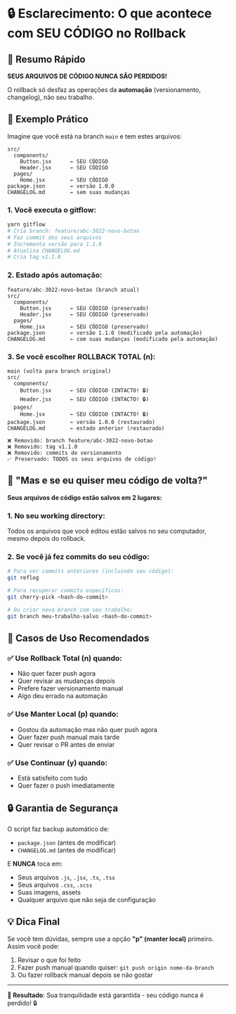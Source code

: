 # 🔒 Esclarecimento: O que acontece com SEU CÓDIGO no Rollback

## 🎯 **Resumo Rápido**
**SEUS ARQUIVOS DE CÓDIGO NUNCA SÃO PERDIDOS!** 

O rollback só desfaz as operações da **automação** (versionamento, changelog), não seu trabalho.

## 📝 **Exemplo Prático**

Imagine que você está na branch `main` e tem estes arquivos:
```
src/
  components/
    Button.jsx      ← SEU CÓDIGO
    Header.jsx      ← SEU CÓDIGO
  pages/
    Home.jsx        ← SEU CÓDIGO
package.json        ← versão 1.0.0
CHANGELOG.md        ← sem suas mudanças
```

### 1. **Você executa o gitflow:**
```bash
yarn gitflow
# Cria branch: feature/abc-3022-novo-botao
# Faz commit dos seus arquivos
# Incrementa versão para 1.1.0
# Atualiza CHANGELOG.md
# Cria tag v1.1.0
```

### 2. **Estado após automação:**
```
feature/abc-3022-novo-botao (branch atual)
src/
  components/
    Button.jsx      ← SEU CÓDIGO (preservado)
    Header.jsx      ← SEU CÓDIGO (preservado)  
  pages/
    Home.jsx        ← SEU CÓDIGO (preservado)
package.json        ← versão 1.1.0 (modificado pela automação)
CHANGELOG.md        ← com suas mudanças (modificado pela automação)
```

### 3. **Se você escolher ROLLBACK TOTAL (n):**
```
main (volta para branch original)
src/
  components/
    Button.jsx      ← SEU CÓDIGO (INTACTO! 🔒)
    Header.jsx      ← SEU CÓDIGO (INTACTO! 🔒)
  pages/
    Home.jsx        ← SEU CÓDIGO (INTACTO! 🔒)
package.json        ← versão 1.0.0 (restaurado)
CHANGELOG.md        ← estado anterior (restaurado)

❌ Removido: branch feature/abc-3022-novo-botao
❌ Removido: tag v1.1.0
❌ Removido: commits de versionamento
✅ Preservado: TODOS os seus arquivos de código!
```

## 🤔 **"Mas e se eu quiser meu código de volta?"**

**Seus arquivos de código estão salvos em 2 lugares:**

### 1. **No seu working directory:**
Todos os arquivos que você editou estão salvos no seu computador, mesmo depois do rollback.

### 2. **Se você já fez commits do seu código:**
```bash
# Para ver commits anteriores (incluindo seu código):
git reflog

# Para recuperar commits específicos:
git cherry-pick <hash-do-commit>

# Ou criar nova branch com seu trabalho:
git branch meu-trabalho-salvo <hash-do-commit>
```

## 🎯 **Casos de Uso Recomendados**

### ✅ **Use Rollback Total (n) quando:**
- Não quer fazer push agora
- Quer revisar as mudanças depois
- Prefere fazer versionamento manual
- Algo deu errado na automação

### ✅ **Use Manter Local (p) quando:**
- Gostou da automação mas não quer push agora
- Quer fazer push manual mais tarde
- Quer revisar o PR antes de enviar

### ✅ **Use Continuar (y) quando:**
- Está satisfeito com tudo
- Quer fazer o push imediatamente

## 🔒 **Garantia de Segurança**

O script faz backup automático de:
- `package.json` (antes de modificar)
- `CHANGELOG.md` (antes de modificar)

E **NUNCA** toca em:
- Seus arquivos `.js`, `.jsx`, `.ts`, `.tsx`
- Seus arquivos `.css`, `.scss`
- Suas imagens, assets
- Qualquer arquivo que não seja de configuração

## 💡 **Dica Final**

Se você tem dúvidas, sempre use a opção **"p" (manter local)** primeiro. Assim você pode:
1. Revisar o que foi feito
2. Fazer push manual quando quiser: `git push origin nome-da-branch`
3. Ou fazer rollback manual depois se não gostar

---

**🎯 Resultado**: Sua tranquilidade está garantida - seu código nunca é perdido! 🔒
